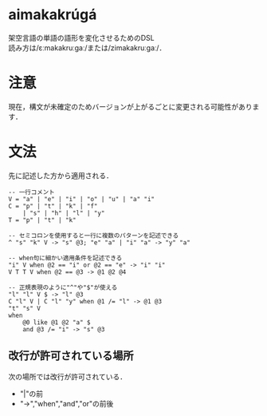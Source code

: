# aimakakrúgá
架空言語の単語の語形を変化させるためのDSL  
読み方は/ɛːmakakruːɡaː/または/zimakakruːɡaː/．

# 注意
現在，構文が未確定のためバージョンが上がるごとに変更される可能性があります．

# 文法
先に記述した方から適用される．

```
-- 一行コメント
V = "a" | "e" | "i" | "o" | "u" | "a" "i"
C = "p" | "t" | "k" | "f"
    | "s" | "h" | "l" | "y"
T = "p" | "t" | "k"

-- セミコロンを使用すると一行に複数のパターンを記述できる
^ "s" "k" V -> "s" @3; "e" "a" | "i" "a" -> "y" "a"

-- when句に細かい適用条件を記述できる
"i" V when @2 == "i" or @2 == "e" -> "i" "i"
V T T V when @2 == @3 -> @1 @2 @4

-- 正規表現のように"^"や"$"が使える
"l" "l" V $ -> "l" @3
C "l" V | C "l" "y" when @1 /= "l" -> @1 @3
"t" "s" V
when
    @0 like @1 @2 "a" $
    and @3 /= "i" -> "s" @3
```

## 改行が許可されている場所
次の場所では改行が許可されている．
* "|"の前
* "->","when","and","or"の前後